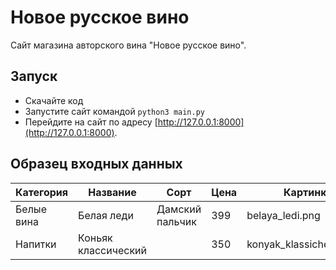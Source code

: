 # Новое русское вино

Сайт магазина авторского вина "Новое русское вино".

## Запуск

- Скачайте код
- Запустите сайт командой `python3 main.py`
- Перейдите на сайт по адресу [http://127.0.0.1:8000](http://127.0.0.1:8000).

## Образец входных данных

| Категория   | Название     | Сорт            | Цена | Картинка      | Акция |
| ----------- |--------------|-----------------| ----------- | ----------- |-------|
| Белые вина  | Белая леди   | Дамский пальчик | 399       | belaya_ledi.png       | Выгодное предложение       |
| Напитки   | Коньяк классический         |           | 350       | konyak_klassicheskyi.png       |        |


